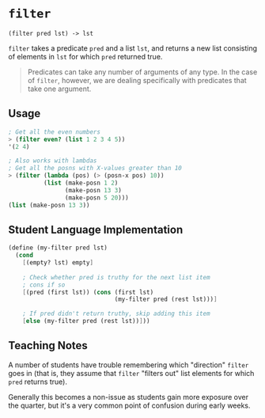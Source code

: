 # `filter`

```
(filter pred lst) -> lst
```

`filter` takes a predicate `pred` and a list `lst`, and returns a new list consisting of elements in `lst` for which `pred` returned true.

> Predicates can take any number of arguments of any type. In the case of `filter`, however, we are dealing specifically with predicates that take one argument.

## Usage

```scheme
; Get all the even numbers
> (filter even? (list 1 2 3 4 5))
'(2 4)

; Also works with lambdas
; Get all the posns with X-values greater than 10
> (filter (lambda (pos) (> (posn-x pos) 10))
          (list (make-posn 1 2)
                (make-posn 13 3)
                (make-posn 5 20)))
(list (make-posn 13 3))
```

## Student Language Implementation

```scheme
(define (my-filter pred lst)
  (cond
    [(empty? lst) empty]
    
    ; Check whether pred is truthy for the next list item
    ; cons if so
    [(pred (first lst)) (cons (first lst)
                              (my-filter pred (rest lst)))]

    ; If pred didn't return truthy, skip adding this item
    [else (my-filter pred (rest lst))]))
```

## Teaching Notes

A number of students have trouble remembering which "direction" `filter` goes in (that is, they assume that `filter` "filters out" list elements for which `pred` returns true).

Generally this becomes a non-issue as students gain more exposure over the quarter, but it's a very common point of confusion during early weeks.
